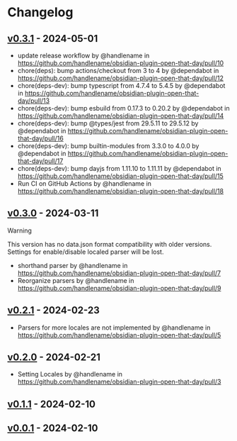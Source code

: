 # Changelog

## [v0.3.1](https://github.com/handlename/obsidian-plugin-open-that-day/compare/v0.3.0...v0.3.1) - 2024-05-01
- update release workflow by @handlename in https://github.com/handlename/obsidian-plugin-open-that-day/pull/10
- chore(deps): bump actions/checkout from 3 to 4 by @dependabot in https://github.com/handlename/obsidian-plugin-open-that-day/pull/12
- chore(deps-dev): bump typescript from 4.7.4 to 5.4.5 by @dependabot in https://github.com/handlename/obsidian-plugin-open-that-day/pull/13
- chore(deps-dev): bump esbuild from 0.17.3 to 0.20.2 by @dependabot in https://github.com/handlename/obsidian-plugin-open-that-day/pull/14
- chore(deps-dev): bump @types/jest from 29.5.11 to 29.5.12 by @dependabot in https://github.com/handlename/obsidian-plugin-open-that-day/pull/16
- chore(deps-dev): bump builtin-modules from 3.3.0 to 4.0.0 by @dependabot in https://github.com/handlename/obsidian-plugin-open-that-day/pull/17
- chore(deps-dev): bump dayjs from 1.11.10 to 1.11.11 by @dependabot in https://github.com/handlename/obsidian-plugin-open-that-day/pull/15
- Run CI on GitHub Actions by @handlename in https://github.com/handlename/obsidian-plugin-open-that-day/pull/18

## [v0.3.0](https://github.com/handlename/obsidian-plugin-open-that-day/compare/v0.2.1...v0.3.0) - 2024-03-11

> [!WARNING]
> This version has no data.json format compatibility with older versions.
> Settings for enable/disable localed parser will be lost.

- shorthand parser by @handlename in https://github.com/handlename/obsidian-plugin-open-that-day/pull/7
- Reorganize parsers by @handlename in https://github.com/handlename/obsidian-plugin-open-that-day/pull/9

## [v0.2.1](https://github.com/handlename/obsidian-plugin-open-that-day/compare/v0.2.0...v0.2.1) - 2024-02-23
- Parsers for more locales are not implemented by @handlename in https://github.com/handlename/obsidian-plugin-open-that-day/pull/5

## [v0.2.0](https://github.com/handlename/obsidian-plugin-open-that-day/compare/v0.1.1...v0.2.0) - 2024-02-21
- Setting Locales by @handlename in https://github.com/handlename/obsidian-plugin-open-that-day/pull/3

## [v0.1.1](https://github.com/handlename/obsidian-plugin-open-that-day/compare/v0.1.0...v0.1.1) - 2024-02-10

## [v0.0.1](https://github.com/handlename/obsidian-plugin-open-that-day/commits/v0.0.1) - 2024-02-10
